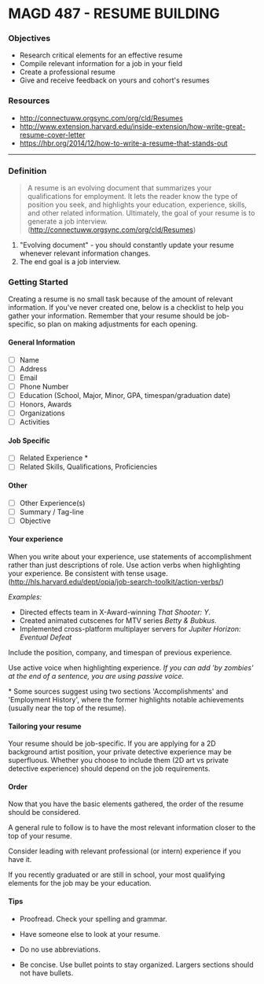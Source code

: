 # MAGD 487 - RESUME BUILDING

### Objectives
+ Research critical elements for an effective resume
+ Compile relevant information for a job in your field
+ Create a professional resume
+ Give and receive feedback on yours and cohort's resumes

### Resources
+ http://connectuww.orgsync.com/org/cld/Resumes
+ http://www.extension.harvard.edu/inside-extension/how-write-great-resume-cover-letter
+ https://hbr.org/2014/12/how-to-write-a-resume-that-stands-out

***
### Definition
> A resume is an evolving document that summarizes your qualifications for employment. It lets the reader know the type of position you seek, and highlights your education, experience, skills, and other related information. Ultimately, the goal of your resume is to generate a job interview.
(http://connectuww.orgsync.com/org/cld/Resumes)

1. "Evolving document" - you should constantly update your resume whenever relevant information changes.
2. The end goal is a job interview.

### Getting Started
Creating a resume is no small task because of the amount of relevant information. If you've never created one, below is a checklist to help you gather your information. Remember that your resume should be job-specific, so plan on making adjustments for each opening.

  #### General Information
  - [ ] Name
  - [ ] Address
  - [ ] Email
  - [ ] Phone Number
  - [ ] Education (School, Major, Minor, GPA, timespan/graduation date)
  - [ ] Honors, Awards
  - [ ] Organizations
  - [ ] Activities

  #### Job Specific
  - [ ] Related Experience *
  - [ ] Related Skills, Qualifications, Proficiencies

  #### Other
  - [ ] Other Experience(s)
  - [ ] Summary / Tag-line
  - [ ] Objective

#### Your experience
When you write about your experience, use statements of accomplishment rather than just descriptions of role. Use action verbs when highlighting your experience. Be consistent with tense usage.  (http://hls.harvard.edu/dept/opia/job-search-toolkit/action-verbs/)

*Examples:*
- Directed effects team in X-Award-winning *That Shooter: Y*.
- Created animated cutscenes for MTV series *Betty & Bubkus*.
- Implemented cross-platform multiplayer servers for *Jupiter Horizon: Eventual Defeat*

Include the position, company, and timespan of previous experience.

Use active voice when highlighting experience.
*If you can add 'by zombies' at the end of a sentence, you are using passive voice.*

\* Some sources suggest using two sections 'Accomplishments' and 'Employment History', where the former highlights notable achievements (usually near the top of the resume).

#### Tailoring your resume
Your resume should be job-specific. If you are applying for a 2D background artist position, your private detective experience may be superfluous. Whether you choose to include them (2D art vs private detective experience) should depend on the job requirements.

#### Order
Now that you have the basic elements gathered, the order of the resume should be considered.

A general rule to follow is to have the most relevant information closer to the top of your resume.

Consider leading with relevant professional (or intern) experience if you have it.

If you recently graduated or are still in school, your most qualifying elements for the job may be your education.

#### Tips

- Proofread. Check your spelling and grammar.

- Have someone else to look at your resume.

- Do no use abbreviations.

- Be concise. Use bullet points to stay organized. Largers sections should not have bullets.
